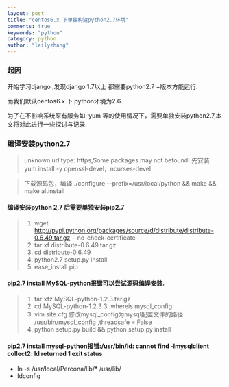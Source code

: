```yaml
---
layout: post
title: "centos6.x 下单独构建python2.7环境"
comments: true
keywords: "python"
category: python
author: "leilyzhang"
---
```


### 起因
开始学习django ,发现django 1.7以上 都需要python2.7 +版本方能运行. 

而我们默认centos6.x 下 python环境为2.6.

为了在不影响系统原有服务如: yum 等的使用情况下，需要单独安装python2.7,本文将对此进行一些探讨与记录.



### 编译安装python2.7
> unknown url type: https,Some packages may not befound! 先安装 yum install -y openssl-devel，ncurses-devel

> 下载源码包，编译 ./configure --prefix=/usr/local/python && make && make altinstall 


#### 编译安装python 2,7 后需要单独安装pip2.7

> 1. wget http://pypi.python.org/packages/source/d/distribute/distribute-0.6.49.tar.gz --no-check-certificate
> 2. tar xf distribute-0.6.49.tar.gz
> 3. cd distribute-0.6.49
> 4. python2.7 setup.py install
> 5. ease_install pip

#### pip2.7 install MySQL-python报错可以尝试源码编译安装.

> 1. tar xfz MySQL-python-1.2.3.tar.gz
> 2. cd MySQL-python-1.2.3
> 3 .whereis  mysql_config 
> 4. vim site.cfg
     修改mysql_config为mysql配置文件的路径 /usr/bin/mysql_config ,threadsafe = False
> 5. python setup.py build && python setup.py install
 
#### pip2.7 install mysql-python报错:/usr/bin/ld: cannot find -lmysqlclient collect2: ld returned 1 exit status

- ln -s /usr/local/Percona/lib/* /usr/lib/
- ldconfig

